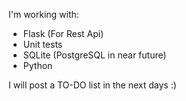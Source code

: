 I'm working with:
- Flask (For Rest Api)
- Unit tests
- SQLite (PostgreSQL in near future)
- Python


I will post a TO-DO list in the next days :)
